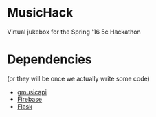 # MusicHack
Virtual jukebox for the Spring '16 5c Hackathon

# Dependencies 
(or they will be once we actually write some code)
* [gmusicapi](https://github.com/simon-weber/gmusicapi)
* [Firebase](https://pypi.python.org/pypi/python-firebase/1.2)
* [Flask](http://flask.pocoo.org/)

